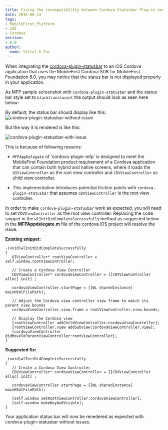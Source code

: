 ```yaml
---
title: Fixing the incompatibility between Cordova Statusbar Plug-in and MobileFirst Foundation 8.0
date: 2016-06-13
tags:
- MobileFirst_Platform
- iOS
- Cordova
version:
- 8.0
author:
  name: Vittal R Pai
---
```

When integrating the [cordova-plugin-statusbar](https://cordova.apache.org/docs/en/latest/reference/cordova-plugin-statusbar) to an iOS Cordova application that uses the MobileFirst Cordova SDK for MobileFirst Foundation 8.0, you may notice that the status bar is not displayed properly in your application.

As MFP sample screenshot with `cordova-plugin-statusbar` and the status bar style set to `blacktranslucent` the output should look as seen here below: 

By default, the status bar should display like this:
![cordova-plugin-statusbar-without-issue]({{site.baseurl}}/assets/blog/2016-06-13-fixing-the-incompatibility-between-cordova-status-bar-plug-in-and-mobilefirst-foundation-8-0/expected.png)

But the way it is rendered is like this:

![cordova-plugin-statusbar-with-issue]({{site.baseurl}}/assets/blog/2016-06-13-fixing-the-incompatibility-between-cordova-status-bar-plug-in-and-mobilefirst-foundation-8-0/actual.png)

This is because of following reasons:

* `MFPAppDelegate` of 'cordova-plugin-mfp' is designed to meet the MobileFirst Foundation product requirement of a Cordova application that can contain both hybrid and native screens, where it loads the `UIViewController` as the root view controller and `CDVViewController` as child view controller.

* This implementation introduces potential friction points with `cordova-plugin-statusbar` that assumes `CDVViewController` is the root view controller.

In order to make `cordova-plugin-statusbar` work as expected, you will need to set `CDVViewController` as the root view controller. Replacing the code snippet in the `wlInitDidCompleteSuccessfully` method as suggested below in the **MFPAppdelegate.m** file of the cordova iOS project will resolve the issue.  

**Existing snippet:**

```objc
-(void)wlInitDidCompleteSuccessfully
{
   UIViewController* rootViewController = self.window.rootViewController;

   // Create a Cordova View Controller
   CDVViewController* cordovaViewController = [[CDVViewController alloc] init] ;

   cordovaViewController.startPage = [[WL sharedInstance] mainHtmlFilePath];
   
   // Adjust the Cordova view controller view frame to match its parent view bounds
   cordovaViewController.view.frame = rootViewController.view.bounds;

   // Display the Cordova view
   [rootViewController addChildViewController:cordovaViewController];  
   [rootViewController.view addSubview:cordovaViewController.view];
   [cordovaViewController didMoveToParentViewController:rootViewController];  
}
```


**Suggested fix:**

```objc
-(void)wlInitDidCompleteSuccessfully
{
   // Create a Cordova View Controller
   CDVViewController* cordovaViewController = [[CDVViewController alloc] init] ;

   cordovaViewController.startPage = [[WL sharedInstance] mainHtmlFilePath];
 
   [self.window setRootViewController:cordovaViewController];
   [self.window makeKeyAndVisible];
}
```  

Your application status bar will now be renedered as expected with cordova-plugin-statusbar without issues.
